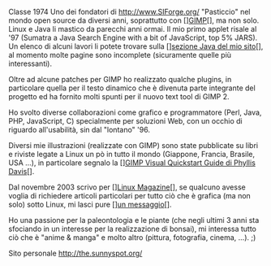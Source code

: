 Classe 1974
Uno dei fondatori di http://www.SIForge.org/
"Pasticcio" nel mondo open source da diversi anni, soprattutto con [<html>]<a href="http://www.gimp.org/">GIMP</a>[</html>], ma non solo. Linux e Java li mastico da parecchi anni ormai. Il mio primo applet risale al '97 (Sumatra a Java Search Engine with a bit of JavaScript, top 5% JARS). Un elenco di alcuni lavori li potete trovare sulla [<html>]<a href="http://the.sunnyspot.org/java/">sezione Java del mio sito</a>[</html>], al momento molte pagine sono incomplete (sicuramente quelle più interessanti).

Oltre ad alcune patches per GIMP ho realizzato qualche plugins, in particolare quella per il testo dinamico che è divenuta parte integrante del progetto ed ha fornito molti spunti per il nuovo text tool di GIMP 2.

Ho svolto diverse collaborazioni come grafico e programmatore (Perl, Java, PHP, JavaScript, C) specialmente per soluzioni Web, con un occhio di riguardo all'usabilità, sin dal "lontano" '96.

Diversi mie illustrazioni (realizzate con GIMP) sono state pubblicate su libri e riviste legate a Linux un pò in tutto il mondo (Giappone, Francia, Brasile, USA ...), in particolare segnalo la [<html>]<a href="http://www.amazon.com/exec/obidos/tg/detail/-/0201702533/104-4724445-6230338">GIMP Visual Quickstart Guide di Phyllis Davis</a>[</html>].

Dal novembre 2003 scrivo per [<html>]<a href="http://edmaster.it/?job=prodotti&id=5">Linux Magazine</a>[</html>], se qualcuno avesse voglia di richiedere articoli particolari per tutto ciò che è grafica (ma non solo) sotto Linux, mi lasci pure [<html>]<a href="http://the.sunnyspot.org/mail/">un messaggio</a>[</html>].

Ho una passione per la paleontologia e le piante (che negli ultimi 3 anni sta sfociando in un interesse per la realizzazione di bonsai), mi interessa tutto ciò che è "anime & manga" e molto altro (pittura, fotografia, cinema, ...). ;)

Sito personale http://the.sunnyspot.org/